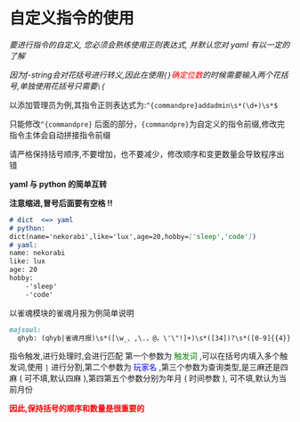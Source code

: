 # 自定义指令的使用

*要进行指令的自定义, 您必须会熟练使用正则表达式, 并默认您对 yaml 有以一定的了解*

*因为f-string会对花括号进行转义,因此在使用`{}`<font color="red">确定位数</font>的时候需要输入两个花括号,单独使用花括号只需要`\{`*

以添加管理员为例,其指令正则表达式为:`^{commandpre}addadmin\s*(\d+)\s*$`

只能修改`^{commandpre}` 后面的部分，`{commandpre}`为自定义的指令前缀,修改完指令主体会自动拼接指令前缀

请严格保持括号顺序,不要增加，也不要减少，修改顺序和变更数量会导致程序出错

**yaml 与 python 的简单互转**

**注意缩进,冒号后面要有空格 !!**
```markdown
# dict  <=> yaml
# python:
dict(name='nekorabi',like='lux',age=20,hobby=['sleep','code'])
# yaml:
name: nekorabi
like: lux
age: 20
hobby:  
    -'sleep'
    -'code'
```

以雀魂模块的雀魂月报为例简单说明

```markdown
majsoul:
  qhyb: (qhyb|雀魂月报)\s*([\w_、,\.，@。\'\"!]+)\s*([34])?\s*([0-9]{{4}})?[-]?([0-9]{{1,2}})?\s*$
```

指令触发,进行处理时,会进行匹配
第一个参数为 <font color='green'>触发词</font> ,可以在括号内填入多个触发词,使用 `|` 进行分割,第二个参数为 <font color='blue'>玩家名
</font> ,第三个参数为查询类型,是三麻还是四麻 ( 可不填,默认四麻 ),第四第五个参数分别为年月 ( 时间参数 ),
可不填,默认为当前月份 

**<font color="red">因此,保持括号的顺序和数量是很重要的</font>**

